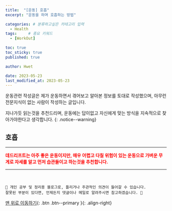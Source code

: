 ```yaml
---
title:  "[운동] 호흡"  
excerpt: "운동을 하며 호흡하는 방법"

categories: # 분류하고싶은 카테고리 입력
  - Health
tags:     # 중요 키워드
  - [WorkOut]

toc: true
toc_sticky: true
published: true

author: Hwet

date: 2023-05-23
last_modified_at: 2023-05-23
---
```


운동관련 작성글은 제가 운동하면서 겪어보고 알아본 정보를 토대로 작성했으며, 아무런 전문지식이 없는 사람이 작성하는 글입니다.

지나가듯 읽는것을 추천드리며, 운동에는 답이없고 자신에게 맞는 방식을 지속적으로 찾아가야한다고 생각합니다.
{: .notice--warning}

## 호흡

***

<strong style="color:red">데드리프트는 아주 좋은 운동이지만, 매우 어렵고 다칠 위험이 있는 운동으로 가벼운 무게로 자세를 알고 먼저 습관들이고 하는것을 추천합니다.</strong>


***
<br>
    
    📢 개인 공부 및 정리용 블로그로, 틀리거나 주관적인 의견이 들어갈 수 있습니다.
    잘못된 부분이 있다면, 언제든지 댓글이나 메일로 알려주시면 참고하겠습니다. 🔔

[맨 위로 이동하기](#){: .btn .btn--primary }{: .align-right}